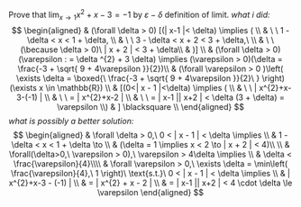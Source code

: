 Prove that $\lim_{ x \to 1 }x^{2}+x-3=-1$ by $\varepsilon-\delta$ definition of limit.
*what i did:*
$$
\begin{aligned}  & (\forall \delta > 0) [(| x-1 |< \delta) \implies ( \\
 & \ \ 1 - \delta < x < 1 + \delta, \\
 & \ \ 3 - \delta < x + 2 < 3 + \delta,\  \\
 & \ \ (\because \delta > 0)\ |  x + 2 | < 3 + \delta\\
 & )] \\
 & (\forall \delta > 0)(\varepsilon : = \delta ^{2} + 3 \delta) \implies (\varepsilon > 0)(\delta = \frac{-3 + \sqrt{ 9 + 4\varepsilon }}{2})\\
 & (\forall \varepsilon > 0 )\left( \exists \delta = \boxed{\ \frac{-3 + \sqrt{ 9 + 4\varepsilon }}{2}\ } \right)(\exists x \in \mathbb{R}) \\
 & [(0<| x - 1 |<\delta) \implies ( \\
 & \ \ | x^{2}+x-3-(-1) |  \\
 & \ \ = | x^{2}+x-2 |  \\
 & \ \ = | x-1 || x+2 | < \delta (3 + \delta) = \varepsilon  \\)
 & ] \blacksquare \\
\end{aligned}
$$
*what is possibly a better solution:*
$$
\begin{aligned}
 & \forall \delta > 0,\ 0 < | x - 1 | < \delta \implies \\
 & 1 - \delta < x < 1 + \delta \to \\
 & (\delta = 1 \implies x < 2 \to |  x + 2 | < 4)\\ \\
 & \forall(\delta>0,\ \varepsilon > 0),\ \varepsilon > 4\delta \implies  \\
 & \delta < \frac{\varepsilon}{4}\\\\
 & \forall \varepsilon > 0,\ \exists \delta = \min\left( \frac{\varepsilon}{4},\ 1 \right)\ \text{s.t.}\ 0 < | x - 1 | < \delta \implies  \\
 & | x^{2}+x-3 - (-1) | \\
 & = | x^{2} + x - 2 | \\
 & = | x-1 || x+2 | < 4 \cdot \delta \le \varepsilon
\end{aligned}
$$
